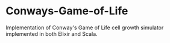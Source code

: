 # Conways-Game-of-Life
Implementation of Conway's Game of Life cell growth simulator implemented in both Elixir and Scala.

